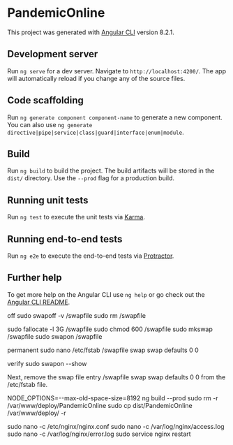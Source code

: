# PandemicOnline

This project was generated with [Angular CLI](https://github.com/angular/angular-cli) version 8.2.1.

## Development server

Run `ng serve` for a dev server. Navigate to `http://localhost:4200/`. The app will automatically reload if you change any of the source files.

## Code scaffolding

Run `ng generate component component-name` to generate a new component. You can also use `ng generate directive|pipe|service|class|guard|interface|enum|module`.

## Build

Run `ng build` to build the project. The build artifacts will be stored in the `dist/` directory. Use the `--prod` flag for a production build.

## Running unit tests

Run `ng test` to execute the unit tests via [Karma](https://karma-runner.github.io).

## Running end-to-end tests

Run `ng e2e` to execute the end-to-end tests via [Protractor](http://www.protractortest.org/).

## Further help

To get more help on the Angular CLI use `ng help` or go check out the [Angular CLI README](https://github.com/angular/angular-cli/blob/master/README.md).


off 
sudo swapoff -v /swapfile
sudo rm /swapfile

sudo fallocate -l 3G /swapfile
sudo chmod 600 /swapfile
sudo mkswap /swapfile
sudo swapon /swapfile

permanent 
sudo nano /etc/fstab
/swapfile swap swap defaults 0 0

verify
sudo swapon --show


Next, remove the swap file entry /swapfile swap swap defaults 0 0 from the /etc/fstab file.

NODE_OPTIONS=--max-old-space-size=8192
ng build --prod
sudo rm -r  /var/www/deploy/PandemicOnline
sudo cp dist/PandemicOnline  /var/www/deploy/ -r

sudo nano -c /etc/nginx/nginx.conf
sudo nano -c /var/log/nginx/access.log
sudo nano -c /var/log/nginx/error.log
sudo service nginx restart
